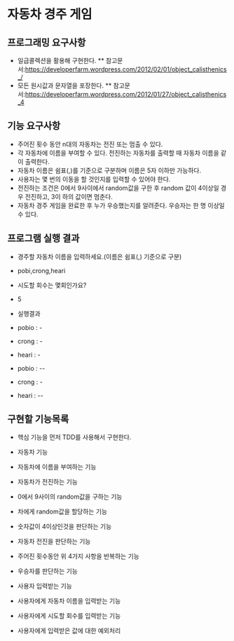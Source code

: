 # 자동차 경주 게임
## 프로그래밍 요구사항
* 일급콜렉션을 활용해 구현한다.
** 참고문서:https://developerfarm.wordpress.com/2012/02/01/object_calisthenics_/
* 모든 원시값과 문자열을 포장한다.
** 참고문서:https://developerfarm.wordpress.com/2012/01/27/object_calisthenics_4

## 기능 요구사항
* 주어진 횟수 동안 n대의 자동차는 전진 또는 멈출 수 있다.
* 각 자동차에 이름을 부여할 수 있다. 전진하는 자동차를 출력할 때 자동차 이름을 같이 출력한다.
* 자동차 이름은 쉼표(,)를 기준으로 구분하며 이름은 5자 이하만 가능하다.
* 사용자는 몇 번의 이동을 할 것인지를 입력할 수 있어야 한다.
* 전진하는 조건은 0에서 9사이에서 random값을 구한 후 random 값이 4이상일 경우 전진하고, 3이
  하의 값이면 멈춘다.
* 자동차 경주 게임을 완료한 후 누가 우승했는지를 알려준다. 우승자는 한 명 이상일 수 있다.

## 프로그램 실행 결과
* 경주할 자동차 이름을 입력하세요.(이름은 쉼표(,) 기준으로 구분)
* pobi,crong,heari
* 시도할 회수는 몇회인가요?
* 5

* 실행결과
* pobio : -
* crong : -
* heari : -

* pobio : --
* crong : -
* heari : --

## 구현할 기능목록
* 핵심 기능을 먼저 TDD를 사용해서 구현한다.

* 자동차 기능
* 자동차에 이름을 부여하는 기능
* 자동차가 전진하는 기능

* 0에서 9사이의 random값을 구하는 기능
* 차에게 random값을 할당하는 기능
* 숫자값이 4이상인것을 판단하는 기능
* 자동차 전진을 판단하는 기능

* 주어진 횟수동안 위 4가지 사항을 반복하는 기능

* 우승자를 판단하는 기능

* 사용자 입력받는 기능
* 사용자에게 자동차 이름을 입력받는 기능
* 사용자에게 시도할 회수를 입력받는 기능
* 사용자에게 입력받은 값에 대한 예외처리